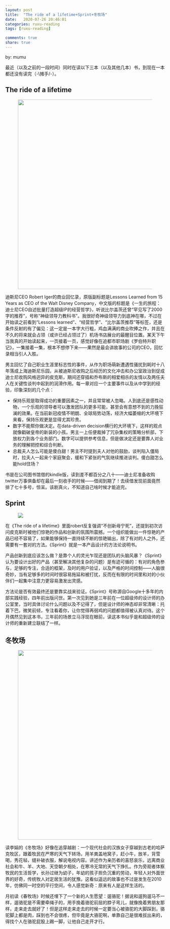 ```yaml
---
layout: post
title:  "The ride of a lifetime+Sprint+冬牧场"
date:   2020-07-26 20:46:01
categories: ruxu-reading
tags: [ruxu-reading]

comments: true
share: true
---
```

by: mumu

最近（以及之前的一段时间）同时在读以下三本（以及其他几本）书，到现在一本都还没有读完（-\摊手/-）。

## The ride of a lifetime

<figure>
<a href="{{ site.url }}/images/ride-of-a-life-time.jpg"><img src="{{ site.url }}/images/ride-of-a-life-time.jpg" height="600"></a>
</figure>

迪斯尼CEO Robert Iger的商业回忆录，原版副标题是Lessons Learned from 15 Years as CEO of the Walt Disney Company，中文版的标题是《一生的旅程：迪士尼CEO自述批量打造超级IP的经营哲学》，听说比尔盖茨还曾“罕见写了2000字的推荐”，号称“神级领导力教科书”。我很好奇神级领导力到底神在哪，不过在开始读之前看到“Lessons learned”、“经营哲学”、“比尔盖茨推荐”等标签，还是条件反射的有了偏见：这一定是一本字大行粗，鸡血满满的商业吹捧之作，并且在不久的将来就会占领（或许已经占领过了）机场书店展台的最醒目位置。某天下午当我真的开始读起来，一页接着一页，感觉好像在追都市职场剧《罗伯特升职记》，一集接着一集，根本不想停下来——果然是最会讲故事的公司的CEO，回忆录相当引人入胜。

男主回忆了自己职业生涯里标志性的事件，从作为职场萌新遭遇性骚扰到耗时十八年落成上海迪斯尼乐园，从被迪斯尼收购之后经历的文化冲击和办公室政治到促成迪士尼收购风格迥异的皮克斯，期间还穿插和乔布斯的相爱相杀的友情以及两任夫人在关键性谈判中起到的润滑作用。每一章对应一个主要事件以及从中学到的经验，印象深刻的几个点：

- 保持乐观是取得成功的重要因素之一，并且常常被人忽略。人到底还是感性动物，一个乐观的领导者可以激发团队的更多可能，甚至会有意想不到的力挽狂澜的效果。在当前新冠疫情不明朗、全球局势动荡，经济大幅萎缩的大环境下来看，保持乐观更是显得尤其珍贵。
- 数字不能帮你做决定。在data-driven decision横行的大环境下，这样的观点就像戳破皇帝的新装的小孩。男主一上任便裁掉了冗杂集权的策略分析部，下放权力到各个业务部门。数字可以提供参考信息，但是做决定还是要靠人对业务的理解把控和综合判断。
- 总裁夫人怎么可能是傻白甜！男主不时提到夫人对他的鼓励，谈判陷入僵局时，拉夫人一起来个家庭聚会，缓和下紧张的气氛继续推进谈判。傻白甜怎么能hold住场？

书是在公司图书馆借的kindle版，读到差不都百分之八十——迪士尼准备收购twitter万事俱备却在最后一刻收手的时候——借阅到期了！去续借发现前面竟然排了七十多号，惊呆。该剧真火，不知道自己啥时候才能追完。

## Sprint
<figure>
<a href="{{ site.url }}/images/sprint.jpg"><img src="{{ site.url }}/images/sprint.jpg"></a>
</figure>

在《The ride of a lifetime》里面robert反复强调“不创新毋宁死”，还提到初次访问皮克斯时被他们惊艳的作品和创新的氛围所震撼。一个组织能做出一件惊艳的产品已经不容易了，如果能够保持一直持续不断的惊艳输出，除了有对的人之外，还需要有一套对的方法。《Sprint》就是一本产品设计的方法论说明书。

产品创新到底应该怎么做？是靠个人的灵光乍现还是团队的头脑风暴？《Sprint》认为要设计出好的产品（甚至解决其他复杂的问题）是有迹可循的：有对的角色参与，足够的专注，合适的框架，及时的用户验证，以及严格的时间控制——人脑很奇妙，当有足够多的时间时很容易拖延和被打扰，反而在有限的时间里和对的小伙伴们一起集中注意力更容易激发出灵感。

方法论是否有效最终还是要靠实战来验证。《Sprint》号称源自Google十多年的内部实践经验，四年前出版问世。第一次见到她是三年前在一位超级帅的设计师的办公室里，当时具体讨论什么问题以及不记得了，但是设计师的神态却非常清晰：托着下巴，微笑前倾，专注看着你，让你觉得再弱鸡的问题都值得被认真对待。这个月偶然见到这本书，三年前的场景立马浮现在眼前，读这本书似乎是和超级帅的设计师的重新建立联结了一样。

## 冬牧场
<figure>
<a href="{{ site.url }}/images/dongmuchang.jpg"><img src="{{ site.url }}/images/dongmuchang.jpg" height="600"></a>
</figure>

读李娟的《冬牧场》好像在追穿越剧：一个现代社会的汉族女子穿越到古老的哈萨克牧区，跟着牧民在严寒的天气下转场，用羊粪盖地窝子，赶小牛，放羊，背雪喝，秀花毡，缝补破衣服，解说电视内容。讲述作为亲历者的喜怒哀乐，远离商业社会和牛、羊、大地、天空朝夕相处，在寒冷无常的天气下挣扎。作为旁观者体察牧民的生活哲学，长孙过继为幼子，年幼的孩子担负沉重的劳动，年轻人对外面世界的好奇，传统牧人对定居生活的犹豫。这看似遥远的故事也不过是发生在2010年，仿佛同一时空的平行空间，令人感觉新奇：原来有人是这样生活的。

月初读《春牧场》时候还埋下了一个新的人生愿望：遛骆驼！据说和遛狗遛马不一样，遛骆驼是不需要牵绳子的，用手挽着骆驼前屈的脖子弯儿，就像挽着男朋友那样，走来走去就好了！但是这样走来走去的时候一定要当心被骆驼的大脚踩到，骆驼脚上都是肉，踩到也不会很疼，但毕竟是大骆驼啊，单靠自己是很难拔出来的，得找个人在骆驼屁股上踢一脚，让他自己走开才行。